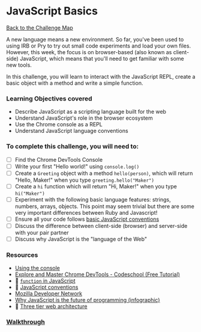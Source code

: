 # JavaScript Basics

[Back to the Challenge Map](0_challenge_map.md)

A new language means a new environment. So far, you've been used to using IRB or Pry to try out small code experiments and load your own files. However, this week, the focus is on browser-based (also known as client-side) JavaScript, which means that you'll need to get familiar with some new tools.

In this challenge, you will learn to interact with the JavaScript REPL, create a basic object with a method and write a simple function.

### Learning Objectives covered
- Describe JavaScript as a scripting language built for the web
- Understand JavaScript's role in the browser ecosystem
- Use the Chrome console as a REPL
- Understand JavaScript language conventions

### To complete this challenge, you will need to:

- [ ] Find the Chrome DevTools Console
- [ ] Write your first "Hello world!" using `console.log()`
- [ ] Create a `Greeting` object with a method `hello(person)`, which will return "Hello, Maker!" when you type `greeting.hello("Maker")`
- [ ] Create a `hi` function which will return "Hi, Maker!" when you type `hi("Maker")`
- [ ] Experiment with the following basic language features: strings, numbers, arrays, objects. This point may seem trivial but there are some very important differences between Ruby and Javascript!
- [ ] Ensure all your code follows [basic JavaScript conventions](/pills/js_conventions.md)
- [ ] Discuss the difference between client-side (browser) and server-side with your pair partner
- [ ] Discuss why JavaScript is the "language of the Web"

### Resources
- [Using the console](https://developers.google.com/web/tools/javascript/console/index?hl=en)
- [Explore and Master Chrome DevTools - Codeschool (Free Tutorial)](http://discover-devtools.codeschool.com/)
- :pill: [`function` in JavaScript](/pills/js_functions.md)
- :pill: [JavaScript conventions](/pills/js_conventions.md)
- [Mozilla Developer Network](https://developer.mozilla.org/en-US/docs/Web/JavaScript)
- [Why JavaScript is the future of programming (infographic)](http://dab1nmslvvntp.cloudfront.net/wp-content/uploads/2012/11/infographic-Why_JS_is_the_Future_of_Programming.png)
- :pill: [Three tier web architecture](/pills/three_tier_architecture.md)

### [Walkthrough](walkthroughs/1.md)

